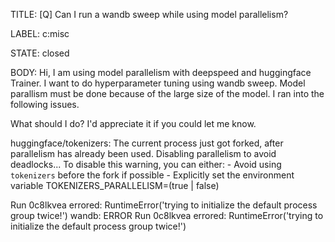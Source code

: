 TITLE:
[Q] Can I run a wandb sweep while using model parallelism?

LABEL:
c:misc

STATE:
closed

BODY:
Hi, I am using model parallelism with deepspeed and huggingface Trainer.
I want to do hyperparameter tuning using wandb sweep.
Model parallism must be done because of the large size of the model.
I ran into the following issues.

What should I do? I'd appreciate it if you could let me know.

huggingface/tokenizers: The current process just got forked, after parallelism has already been used. Disabling parallelism to avoid deadlocks...
To disable this warning, you can either:
        - Avoid using `tokenizers` before the fork if possible
        - Explicitly set the environment variable TOKENIZERS_PARALLELISM=(true | false)

Run 0c8lkvea errored: RuntimeError('trying to initialize the default process group twice!')
wandb: ERROR Run 0c8lkvea errored: RuntimeError('trying to initialize the default process group twice!')

